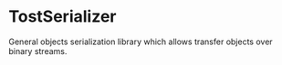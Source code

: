 # TostSerializer
General objects serialization library which allows transfer objects over binary streams.
